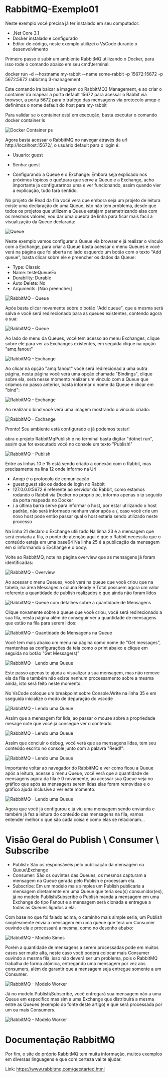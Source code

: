 # RabbitMQ-Exemplo01

Neste exemplo você precisa já ter instalado em seu computador:
- .Net Core 3.1
- Docker instalado e configurado
- Editor de código, neste exemplo utiilizei o VsCode durante o desenvolvimento

Primeiro passo é subir um ambiente RabbitMQ utilizando o Docker, para isso rode o comando abaixo em seu cmd\terminal:

docker run -d --hostname my-rabbit --name some-rabbit -p 15672:15672 -p 5672:5672  rabbitmq:3-management   

Este comando ira baixar a imagem do RabbitMQ3 Management, e ao criar o container ira mapear a porta default 15672 para acessar o Rabbit via browser, a porta 5672 para o trafego das mensagens via protocolo amqp e definimos o nome default do host para my-rabbit

Para validar se o container está em execução, basta executar o comando docker container ls

![Docker Container ps](Imagens/dockerps.png)

Agora basta acessar o RabbitMQ no navegar através da url http://localhost:15672/, o usuário default para o login é:
- Usuario: guest
- Senha: guest

- Configurando a Queue e o Exchange:
Embora seja explicado nos próximos tópicos o que\para que serve a Queue e a Exchange, acho importante ja configurarmos uma e ver funcionando, assim quando vier a explicação, tudo fará sentido.

No projeto de Read da fila você vera que embora seja um projeto de leitura existe uma declaração de uma Queue, isto não tem problema, desde que todos os projetos que utilizem a Queue estajam parametrizando elas com os mesmos valores, vou dar uma quebra de linha para ficar mais facil a visualização da Queue declarada:

![Queue](Imagens/DeclaracaoQueue.png)

Neste exemplo vamos configurar a Queue via browser e já realizar o vinculo com a Exchange, para criar a Queue basta acessar o menu Queues e você verá na página que foi aberta no lado esquerdo um botão com o texto "Add queue", basta clicar sobre ele e preencher os dados da Queue:
- Type: Classic
- Name: testeQueueEx
- Durability: Durable
- Auto Delete: No
- Arquments: [Não preencher]

![RabbitMQ - Queue](Imagens/CriacaoQueue.png)

Após basta clicar novamente sobre o botão "Add queue", que a mesma será salva e você será redirecionado para as queues existentes, contendo agora a sua:

![RabbitMQ - Queue](Imagens/QueueCriada.png)

Ao lado do menu da Queues, você tem acesso ao menu Exchanges, clique sobre ele para ver as Exchanges existentes, em seguida clique na opção "amq.fanout"

![RabbitMQ - Exchange](Imagens/Exchanges.png)

Ao clicar na opção "amq.fanout" vocë será redirecionad a uma outra página, nesta página você verá uma opção chamada "Bindings", clique sobre ela, será nesse momento realizar um vinculo com a Queue que criamos no passo anterior, basta informar o nome da Queue e clicar em "bind":

![RabbitMQ - Exchange](Imagens/ExchangeRealizandoBindingQueue.png)

Ao realizar o bind você verá uma imagem mostrando o vinculo criado:

![RabbitMQ - Exchange](Imagens/ExchangeAposBinding.png)

Pronto! Seu ambiente está configurado e já podemos testar!

abra o projeto RabbitMqPublish e no terminal basta digitar "dotnet run", assim que for executado você no console um texto "Publish!"

![RabbitMQ - Publish](Imagens/Publish.png)

Entre as linhas 10 e 15 está sendo criado a conexão com o Rabbit, mas precisamente na lina 12 onde informo na Uri

- Amqp é o protocolo de comunicação
- guest:guest são os dados de login no Rabbit
- 127.0.0.0:5672 é referente ao servidor do Rabbit, como estamos rodando o Rabbit via Docker no próprio pc, informo apenas o ip seguido da porta mapeada no Docker
- / a última barra serve para informar o host, por estar utilizando o host padrão, não será informado nenhum valor após a /, caso você crie um novo host pode então passar qual o host estaria sendo utilizado neste processo

Na linha 21 declaro o Exchange utilizado
Na linha 23 é a mensagem que será enviada a fila, o ponto de atenção aqui é que o Rabbit necessita que o conteúdo esteja em uma base64
Na linha 25 é a publicação da mensagem em si informando o Exchange e o body.

Volte ao RabbitMQ, note na página overview que as mensagens já foram identificadas:

![RabbitMQ - Overview](Imagens/RabbitOverview.png)

Ao acessar o menu Queues, você verá na queue que você criou que na tabela, na área Messages a coluna Ready e Total possuem agora um valor referente a quantidade de publish realizados e que ainda não foram lidos

![RabbitMQ - Queue com detalhes sobre a quantidade de Mensagens](Imagens/QueueWithMessage.png)

Clique novamente sobre a queue que você criou, você será redirecionado a sua fila, nesta página além de conseguir ver a quantidade de mensagens que estão na fila para serem lidos:

![RabbitMQ - Quantidade de Mensagens na Queue](Imagens/QueueCountMessage.png)

Você tem mais abaixo um menu na página como nome de "Get messages", mantenhas as configurações da tela como o print abaixo e clique em seguida no botão "Get Message(s)"

![RabbitMQ - Lendo uma Queue](Imagens/QueueGetMessage.png)

Este passo apenas te ajuda a visualizar a sua mensagem, mas não remove ela da fila e também não existe nenhum processamento sobre a mesma ainda, isto será feito neste momento.

No VsCode coloque um breakpoint sobre Console.Write na linha 35 e em sseguida inicialize o modo de depuração do vscode

![RabbitMQ - Lendo uma Queue](Imagens/AreaDebugVsCode.png)

Assim que a mensagem for lida, ao passar o mouse sobre a propriedade mesage note que você já consegue ver o conteúdo

![RabbitMQ - Lendo uma Queue](Imagens/DebugAnalisandoMensagemLida.png)

Assim que concluir o debug, você verá que as mensagens lidas, tem seu conteúdo escrito no console junto com a palavra "Read!":

![RabbitMQ - Lendo uma Queue](Imagens/DebugConsole.png)

Importante voltar ao navegador do RabbitMQ e ver como ficou a Queue após a leitura, acesse o menu Queue, você verá que a quantidade de mensagens agora da fila é 0 novamente, ao acessar sua Queue veja no gráfico que após as mensagens serem lidas elas foram removidas e o gráfico ajuda inclusive a ver este momento:

![RabbitMQ - Lendo uma Queue](Imagens/MensagemSaiuQueue.png)


Agora que você já configurou e já viu uma mensagem sendo envianda e também já fez a leitura do conteúdo das mensagens na fila, vamos entender melhor o que são cada coisa e como elas se relacionam...

# Visão Geral do Publish \ Consumer \ Subscribe 

- Publish: São os responsáveis pelo publicação da mensagem na Queue\Exchange
- Consumer: São os ouvintes das Queues, os mesmos capturam a mensagem na Queue gerada pelo Publish e processam ela.
- Subscribe: Em um modelo mais simples um Publish publicaria a mensagem diretamente em uma Queue que teria seu(s) consumidor(es), já no modelo Publish\Subscribe o Publish manda a mensagem em uma Exchange do tipo Fanout e a mensagem será clonada e entregue a todas as Queues ligados a ela.

Com base no que foi falado acima, o caminho mais simple seria, um Publish simplesmente envia a mensagem em uma queue que terá um Consumer ouvindo ela e processará a mesma, como no desenho abaixo:

![RabbitMQ - Modelo Simes](Imagens/Simples.png)

Porém a quantidade de mensagens a serem processadas pode em muitos casos ser muito alta, neste caso você poderá colocar mais Consumer ouvindo a mesma fila, isso não deverá ser um problema, pois o RabbitMQ trabalha de forma atômica, entregando uma mensagem por vez aos consumers, além de garantir que a mensagem seja entregue somente a um Consumer.

![RabbitMQ - Modelo Worker](Imagens/Worker.png)

Já no modelo Publish\Subscribe, você entregará sua mensagem não a uma Queue em especifico mas sim a uma Exchange que distribuirá a mesma entre as Queues (exemplo do fonte deste artigo) e que será processada por um ou mais Consumers.

![RabbitMQ - Modelo Worker](Imagens/PublishSubscribe.png)

# Documentação RabbitMQ
Por fim, o site do próprio RabbitMQ tem muita informação, muitos exemplos em diversas linguagens e que com certeza vai te ajudar.

Link: https://www.rabbitmq.com/getstarted.html

